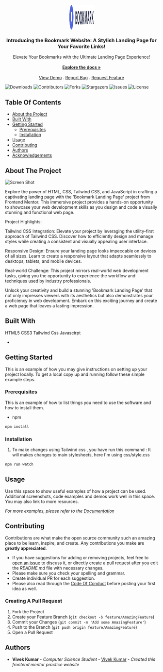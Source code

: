 <br/>
<p align="center">
  <a href="[https://github.com/Vivek04022001/Bookmark-Landing-Page](https://64fb2b49d0af9f007c6bc83b--frolicking-sprite-e31526.netlify.app/)">
    <img src="images/logo-bookmark.svg" alt="Logo" width="80" height="80">
  </a>

  <h3 align="center">Introducing the Bookmark Website: A Stylish Landing Page for Your Favorite Links!</h3>

  <p align="center">
    Elevate Your Bookmarks with the Ultimate Landing Page Experience!
    <br/>
    <br/>
    <a href="https://github.com/Vivek04022001/Bookmark-Landing-Page"><strong>Explore the docs »</strong></a>
    <br/>
    <br/>
    <a href="https://github.com/Vivek04022001/Bookmark-Landing-Page">View Demo</a>
    .
    <a href="https://github.com/Vivek04022001/Bookmark-Landing-Page/issues">Report Bug</a>
    .
    <a href="https://github.com/Vivek04022001/Bookmark-Landing-Page/issues">Request Feature</a>
  </p>
</p>

![Downloads](https://img.shields.io/github/downloads/Vivek04022001/Bookmark-Landing-Page/total) ![Contributors](https://img.shields.io/github/contributors/Vivek04022001/Bookmark-Landing-Page?color=dark-green) ![Forks](https://img.shields.io/github/forks/Vivek04022001/Bookmark-Landing-Page?style=social) ![Stargazers](https://img.shields.io/github/stars/Vivek04022001/Bookmark-Landing-Page?style=social) ![Issues](https://img.shields.io/github/issues/Vivek04022001/Bookmark-Landing-Page) ![License](https://img.shields.io/github/license/Vivek04022001/Bookmark-Landing-Page) 

## Table Of Contents

* [About the Project](#about-the-project)
* [Built With](#built-with)
* [Getting Started](#getting-started)
  * [Prerequisites](#prerequisites)
  * [Installation](#installation)
* [Usage](#usage)
* [Contributing](#contributing)
* [Authors](#authors)
* [Acknowledgements](#acknowledgements)

## About The Project

![Screen Shot](https://64fb2b49d0af9f007c6bc83b--frolicking-sprite-e31526.netlify.app/)

Explore the power of HTML, CSS, Tailwind CSS, and JavaScript in crafting a captivating landing page with the 'Bookmark Landing Page' project from Frontend Mentor. This immersive project provides a hands-on opportunity to showcase your web development skills as you design and code a visually stunning and functional web page.

Project Highlights:

Tailwind CSS Integration: Elevate your project by leveraging the utility-first approach of Tailwind CSS. Discover how to efficiently design and manage styles while creating a consistent and visually appealing user interface.

Responsive Design: Ensure your landing page looks impeccable on devices of all sizes. Learn to create a responsive layout that adapts seamlessly to desktops, tablets, and mobile devices.

Real-world Challenge: This project mirrors real-world web development tasks, giving you the opportunity to experience the workflow and techniques used by industry professionals.

Unlock your creativity and build a stunning 'Bookmark Landing Page' that not only impresses viewers with its aesthetics but also demonstrates your proficiency in web development. Embark on this exciting journey and create a web page that leaves a lasting impression.

## Built With

HTML5
CSS3
Tailwind Css
Javascirpt

* []()

## Getting Started

This is an example of how you may give instructions on setting up your project locally.
To get a local copy up and running follow these simple example steps.

### Prerequisites

This is an example of how to list things you need to use the software and how to install them.

* npm 

```sh
npm install 
```

### Installation

1. To make changes using Tailwind css , you have run this command
: It will makes changes to main stylesheets, here I'm using css/style.css

```sh
npm run watch 
```

## Usage

Use this space to show useful examples of how a project can be used. Additional screenshots, code examples and demos work well in this space. You may also link to more resources.

_For more examples, please refer to the [Documentation](https://example.com)_

## Contributing

Contributions are what make the open source community such an amazing place to be learn, inspire, and create. Any contributions you make are **greatly appreciated**.
* If you have suggestions for adding or removing projects, feel free to [open an issue](https://github.com/Vivek04022001/Bookmark-Landing-Page/issues/new) to discuss it, or directly create a pull request after you edit the *README.md* file with necessary changes.
* Please make sure you check your spelling and grammar.
* Create individual PR for each suggestion.
* Please also read through the [Code Of Conduct](https://github.com/Vivek04022001/Bookmark-Landing-Page/blob/main/CODE_OF_CONDUCT.md) before posting your first idea as well.

### Creating A Pull Request

1. Fork the Project
2. Create your Feature Branch (`git checkout -b feature/AmazingFeature`)
3. Commit your Changes (`git commit -m 'Add some AmazingFeature'`)
4. Push to the Branch (`git push origin feature/AmazingFeature`)
5. Open a Pull Request

## Authors

* **Vivek Kumar** - *Computer Science Student* - [Vivek Kumar](https://github.com/Vivek-04022001) - *Created this frontend mentor practice website*

